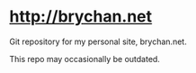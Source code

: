 # http://brychan.net
Git repository for my personal site, brychan.net.

This repo may occasionally be outdated.
